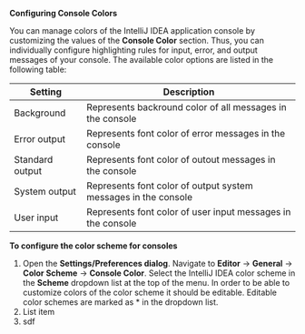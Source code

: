 **Configuring Console Colors**

You can manage colors of the IntelliJ IDEA application console by customizing the values of the **Console Color** section. Thus, you can individually configure highlighting rules for input, error, and output messages of your console. The available color options are listed in the following table:

|Setting|  Description|
|--|--|
| Background| Represents backround color of all messages in the console |
| Error output | Represents font color of error messages in the console |
| Standard output | Represents font color of outout messages in the console  |
| System output | Represents font color of output system messages in the console |
| User input| Represents font color of user input messages in the console |

**To configure the color scheme for consoles**

 1. Open the **Settings/Preferences dialog**. Navigate to **Editor** -> **General** -> **Color Scheme** -> **Console Color**. Select the IntelliJ IDEA color scheme in the **Scheme** dropdown list at the top of the menu. In order to be able to customize colors of the color scheme it should be editable. Editable color schemes are marked as * in the dropdown list.
 2. List item
 3. sdf


